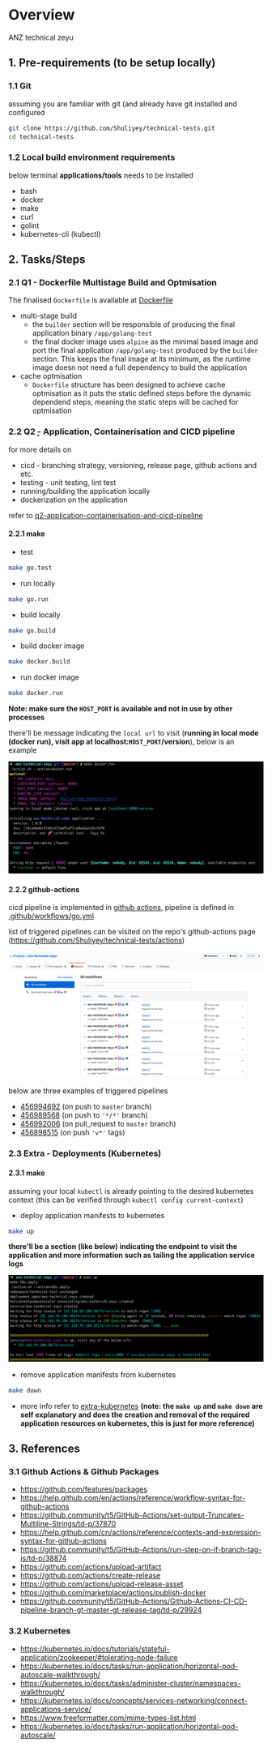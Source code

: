 # Overview

ANZ technical zeyu

## 1. Pre-requirements (to be setup locally)

### 1.1 Git

assuming you are familiar with git (and already have git installed and configured

```bash
git clone https://github.com/Shuliyey/technical-tests.git
cd technical-tests
```

### 1.2 Local build environment requirements

below terminal **applications/tools** needs to be installed

* bash
* docker
* make
* curl
* golint
* kubernetes-cli (kubectl)

## 2. Tasks/Steps

### 2.1 Q1 - Dockerfile Multistage Build and Optmisation

The finalised `Dockerfile` is available at [Dockerfile](./Dockerfile)

* multi-stage build
  * the `builder` section will be responsible of producing the final application binary `/app/golang-test`
  * the final docker image uses `alpine` as the minimal based image and port the final application `/app/golang-test` produced by the `builder` section. This keeps the final image at its minimum, as the runtime image doesn not need a full dependency to build the application
* cache optmisation
  * `Dockerfile` structure has been designed to achieve cache optmisation as it puts the static defined steps before the dynamic dependend steps, meaning the static steps will be cached for optmisation

### 2.2 Q2 ̨- Application, Containerisation and CICD pipeline

for more details on

* cicd - branching strategy, versioning, release page, github actions and etc.
* testing - unit testing, lint test
* running/building the application locally
* dockerization on the application

refer to [q2-application-containerisation-and-cicd-pipeline](readme/q2-application-containerisation-and-cicd-pipeline.md)

#### 2.2.1 make

* test

```bash
make go.test
```

* run locally

```bash
make go.run
```

* build locally

```bash
make go.build
```

* build docker image

```bash
make docker.build
```

* run docker image

```bash
make docker.run
```

**Note: make sure the `HOST_PORT` is available and not in use by other processes**

there'll be message indicating the `local url` to visit (**running in local mode (docker run), visit app at localhost:`HOST_PORT`/version**), below is an example

![anz technical zeyu q1 screenshot docker run example](readme/technical-tests-q2-screenshot-docker-run-example.png)

#### 2.2.2 github-actions

cicd pipeline is implemented in [github actions](https://github.com/features/actions), pipeline is defined in [.github/workflows/go.yml](.github/workflows/go.yml)

list of triggered pipelines can be visited on the repo's github-actions page (https://github.com/Shuliyey/technical-tests/actions)

![anz technical zeyu q2 github actions pipelines](readme/technical-tests-q2-github-actions-pipelines.png)

below are three examples of triggered pipelines

* [456994692](https://github.com/Shuliyey/technical-tests/runs/456994692?check_suite_focus=true) (on push to `master` branch)
* [456989568](https://github.com/Shuliyey/technical-tests/runs/456989568?check_suite_focus=true) (on push to `'*/*'` branch)
* [456992006](https://github.com/Shuliyey/technical-tests/runs/456992006?check_suite_focus=true) (on pull_request to `master` branch)
* [456898515](https://github.com/Shuliyey/technical-tests/runs/456898515?check_suite_focus=true) (on push `'v*'` tags)

### 2.3 Extra - Deployments (Kubernetes)

#### 2.3.1 make

assuming your local `kubectl` is already pointing to the desired kubernetes context (this can be verified through `kubectl config current-context`)

* deploy application manifests to kubernetes

```bash
make up
```

**there'll be a section (like below) indicating the endpoint to visit the application and more information such as tailing the application service logs**

![technical tests extra screenshot make up endpoint](readme/technical-tests-extra-screenshot-make-up-endpoint.png)

* remove application manifests from kubernetes

```bash
make down
```

* more info refer to [extra-kubernetes](readme/extra-kubernetes.md) **(note: the `make up` and `make down` are self explanatory and does the creation and removal of the required application resources on kubernetes, this is just for more reference)**

## 3. References

### 3.1 Github Actions & Github Packages
* https://github.com/features/packages
* https://help.github.com/en/actions/reference/workflow-syntax-for-github-actions
* https://github.community/t5/GitHub-Actions/set-output-Truncates-Multiline-Strings/td-p/37870
* https://help.github.com/cn/actions/reference/contexts-and-expression-syntax-for-github-actions
* https://github.community/t5/GitHub-Actions/run-step-on-if-branch-tag-is/td-p/38874
* https://github.com/actions/upload-artifact
* https://github.com/actions/create-release
* https://github.com/actions/upload-release-asset
* https://github.com/marketplace/actions/publish-docker
* https://github.community/t5/GitHub-Actions/Github-Actions-CI-CD-pipeline-branch-gt-master-gt-release-tag/td-p/29924

### 3.2 Kubernetes
* https://kubernetes.io/docs/tutorials/stateful-application/zookeeper/#tolerating-node-failure
* https://kubernetes.io/docs/tasks/run-application/horizontal-pod-autoscale-walkthrough/
* https://kubernetes.io/docs/tasks/administer-cluster/namespaces-walkthrough/
* https://kubernetes.io/docs/concepts/services-networking/connect-applications-service/
* https://www.freeformatter.com/mime-types-list.html
* https://kubernetes.io/docs/tasks/run-application/horizontal-pod-autoscale/